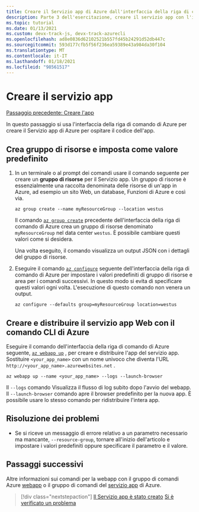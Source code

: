 ```yaml
---
title: Creare il Servizio app di Azure dall'interfaccia della riga di comando di Azure per ospitare l'app
description: Parte 3 dell'esercitazione, creare il servizio app con l'interfaccia della riga di comando di Azure
ms.topic: tutorial
ms.date: 01/13/2021
ms.custom: devx-track-js, devx-track-azurecli
ms.openlocfilehash: ad8e0836d62102521b557fd45b24291d52db447c
ms.sourcegitcommit: 593d177cfb5f56f236ea59389e43a984da30f104
ms.translationtype: MT
ms.contentlocale: it-IT
ms.lasthandoff: 01/18/2021
ms.locfileid: "98561517"
---
```

# <a name="create-the-app-service"></a>Creare il servizio app

[Passaggio precedente: Creare l'app](tutorial-vscode-azure-cli-node-02.md)

In questo passaggio si usa l'interfaccia della riga di comando di Azure per creare il Servizio app di Azure per ospitare il codice dell'app.

<a name="create-resource-group"></a>

## <a name="create-resource-group-and-set-as-default-value"></a>Crea gruppo di risorse e imposta come valore predefinito

1. In un terminale o al prompt dei comandi usare il comando seguente per creare un **gruppo di risorse** per il Servizio app. Un gruppo di risorse è essenzialmente una raccolta denominata delle risorse di un'app in Azure, ad esempio un sito Web, un database, Funzioni di Azure e così via.

    ```azurecli
    az group create --name myResourceGroup --location westus
    ```

    Il comando [`az group create`](/cli/azure/group#az_group_create) precedente dell'interfaccia della riga di comando di Azure crea un gruppo di risorse denominato `myResourceGroup` nel data center `westus`. È possibile cambiare questi valori come si desidera.

    Una volta eseguito, il comando visualizza un output JSON con i dettagli del gruppo di risorse.

1. Eseguire il comando [`az configure`](/cli/azure/config) seguente dell'interfaccia della riga di comando di Azure per impostare i valori predefiniti di gruppo di risorse e area per i comandi successivi. In questo modo si evita di specificare questi valori ogni volta. L'esecuzione di questo comando non venera un output.

    ```azurecli
    az configure --defaults group=myResourceGroup location=westus
    ```

## <a name="create-and-deploy-web-app-service-with-azure-cli-command"></a>Creare e distribuire il servizio app Web con il comando CLI di Azure

Eseguire il comando dell'interfaccia della riga di comando di Azure seguente,  [`az webapp up`](/cli/azure/webapp#az_webapp_up) , per creare e distribuire l'app del servizio app. Sostituire `<your_app_name>` con un nome univoco che diventa l'URL `http://<your_app_name>.azurewebsites.net` . 

```azurecli
az webapp up --name <your_app_name> --logs --launch-browser
```

Il `--logs` comando Visualizza il flusso di log subito dopo l'avvio del webapp. Il `--launch-browser` comando apre il browser predefinito per la nuova app. È possibile usare lo stesso comando per ridistribuire l'intera app. 

## <a name="troubleshooting"></a>Risoluzione dei problemi

* Se si riceve un messaggio di errore relativo a un parametro necessario ma mancante, `--resource-group`, tornare all'inizio dell'articolo e impostare i valori predefiniti oppure specificare il parametro e il valore. 

## <a name="next-steps"></a>Passaggi successivi

Altre informazioni sui comandi per la webapp con il gruppo di comandi Azure [webapp](/cli/azure/webapp) o il gruppo di comandi del [servizio app](/cli/azure/appservice) di Azure. 

> [!div class="nextstepaction"]
> [Il Servizio app è stato creato](tutorial-vscode-azure-cli-node-04.md) [Si è verificato un problema](https://www.research.net/r/PWZWZ52?tutorial=node-deployment&step=create-website)

